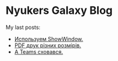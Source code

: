 # Nyukers Galaxy Blog
My last posts:
<!-- blogger articles start -->
- <a href="http://nyukers.blogspot.com/2025/09/showwindow.html" target="_blank">Используем ShowWindow.</a>
- <a href="http://nyukers.blogspot.com/2025/09/pdf.html" target="_blank">PDF друк різних розмірів.</a>
- <a href="http://nyukers.blogspot.com/2025/09/teams.html" target="_blank">A Teams сховався.</a>

<!-- blogger articles end -->

